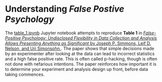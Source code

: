 # Understanding _False Postive Psychology_

The [table_1.ipynb](table_1.ipynb) Jupyter notebook attempts to reproduce __Table 1__ in [_False-Positive Psychology: Undisclosed Flexibility in Data Collection and Analysis Allows Presenting Anything as Significant_ by Joseph P. Simmons, Leif D. Nelson, and Uri Simonsohn.](https://doi.org/10.1177/0956797611417632). The paper shows that simple decisions made by an experimenter after looking at the data can lead to incorrect statistics and a high false positive rate. This is often called p-hacking, though is often not done with nefarious intentions.  The paper reinforces how important it is to determine your experiment and analysis design up front, before data taking commences.
